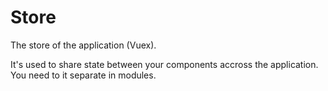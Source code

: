 # Store

The store of the application (Vuex).

It's used to share state between your components accross the application.
You need to it separate in modules.
